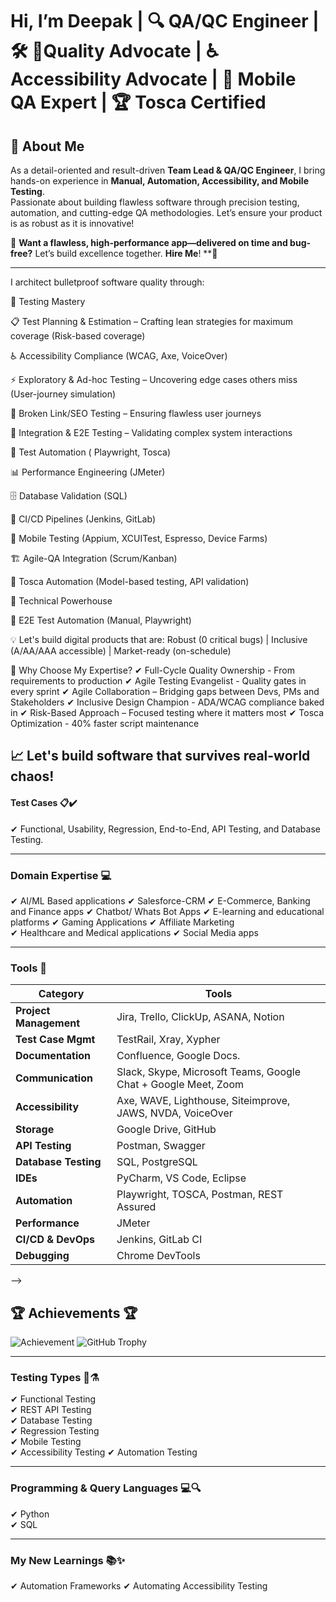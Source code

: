 # Hi, I’m Deepak | 🔍 QA/QC Engineer | 🛠️ 🚀Quality Advocate |  ♿ Accessibility Advocate | 📱 Mobile QA Expert | 🏆 Tosca Certified

## 👋 About Me

As a detail-oriented and result-driven **Team Lead & QA/QC Engineer**, I bring hands-on experience in **Manual, Automation, Accessibility, and Mobile Testing**.  
Passionate about building flawless software through precision testing, automation, and cutting-edge QA methodologies. Let’s ensure your product is as robust as it is innovative! 
  
🚀 **Want a flawless, high-performance app—delivered on time and bug-free?** Let’s build excellence together. **Hire Me**! **🚀

---
I architect bulletproof software quality through:

🔬 Testing Mastery

📋 Test Planning & Estimation – Crafting lean strategies for maximum coverage (Risk-based coverage)

♿ Accessibility Compliance (WCAG, Axe, VoiceOver)

⚡ Exploratory & Ad-hoc Testing – Uncovering edge cases others miss (User-journey simulation)

🔗 Broken Link/SEO Testing – Ensuring flawless user journeys

🧩 Integration & E2E Testing – Validating complex system interactions

🤖 Test Automation ( Playwright, Tosca)

📊 Performance Engineering (JMeter)

🗄️ Database Validation (SQL)

🔄 CI/CD Pipelines (Jenkins, GitLab)

📱 Mobile Testing (Appium, XCUITest, Espresso, Device Farms)

🏗️ Agile-QA Integration (Scrum/Kanban)

🤖 Tosca Automation (Model-based testing, API validation)

🔧 Technical Powerhouse

🧪 E2E Test Automation (Manual, Playwright)

💡 Let's build digital products that are:
Robust (0 critical bugs) | Inclusive (A/AA/AAA accessible) | Market-ready (on-schedule)

🚀 Why Choose My Expertise?
✔ Full-Cycle Quality Ownership - From requirements to production
✔ Agile Testing Evangelist - Quality gates in every sprint
✔ Agile Collaboration – Bridging gaps between Devs, PMs and Stakeholders
✔ Inclusive Design Champion - ADA/WCAG compliance baked in
✔ Risk-Based Approach – Focused testing where it matters most
✔ Tosca Optimization - 40% faster script maintenance


📈 Let's build software that survives real-world chaos!
---


#### **Test Cases 📋✔️**
✔ Functional, Usability, Regression, End-to-End, API Testing, and Database Testing.

---

### **Domain Expertise 💻**
✔ AI/ML Based applications
✔ Salesforce-CRM
✔ E-Commerce, Banking and Finance apps
✔ Chatbot/ Whats Bot Apps 
✔ E-learning and educational platforms
✔ Gaming Applications
✔ Affiliate Marketing  
✔ Healthcare and Medical applications
✔ Social Media apps

---

### **Tools 🔧**
| Category              | Tools                                                                 |
|-----------------------|-----------------------------------------------------------------------|
| **Project Management** | Jira, Trello, ClickUp, ASANA, Notion                                 |
| **Test Case Mgmt**     | TestRail, Xray, Xypher                                               |
| **Documentation**      | Confluence, Google Docs.                                             |
| **Communication**      | Slack, Skype, Microsoft Teams, Google Chat + Google Meet, Zoom       |
| **Accessibility**      | Axe, WAVE, Lighthouse, Siteimprove, JAWS, NVDA, VoiceOver            |
| **Storage**            | Google Drive, GitHub                                                 |
| **API Testing**        | Postman, Swagger                                                     |
| **Database Testing**   | SQL, PostgreSQL                                                      |
| **IDEs**               | PyCharm, VS Code, Eclipse                                            |
| **Automation**         | Playwright, TOSCA, Postman, REST Assured                             |
| **Performance**        | JMeter                                                               |
| **CI/CD & DevOps**     | Jenkins, GitLab CI                                                   |
| **Debugging**          | Chrome DevTools                                                      |

-->
## 🏆 Achievements 🏆
![Achievement](https://img.shields.io/badge/Awesome-Developer-brightgreen)
![GitHub Trophy](https://github-profile-trophy.vercel.app/?username=yourusername)

---

### **Testing Types 🧪⚗️**
✔ Functional Testing  
✔ REST API Testing  
✔ Database Testing  
✔ Regression Testing  
✔ Mobile Testing  
✔ Accessibility Testing
✔ Automation Testing

---

### **Programming & Query Languages 💻🔍**
✔ Python  
✔ SQL  

---
### **My New Learnings  📚✨**
✔ Automation Frameworks
✔ Automating Accessibility Testing  


